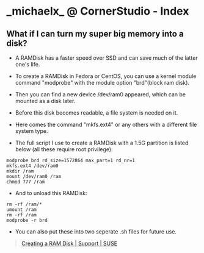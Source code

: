 <script language="javascript" type="text/javascript" src="/LanguageBar.js"></script>
<!-- # michaelx-corner -->
# \_michaelx\_ @ CornerStudio - Index

## What if I can turn my super big memory into a disk?
- A RAMDisk has a faster speed over SSD and can save much of the latter one's life.
- To create a RAMDisk in Fedora or CentOS, you can use a kernel module command "modprobe" with the module option "brd"(block ram disk). 
- Then you can find a new device /dev/ram0 appeared, which can be mounted as a disk later.
- Before this disk becomes readable, a file system is needed on it.
- Here comes the command "mkfs.ext4" or any others with a different file system type.

- The full script I use to create a RAMDisk with a 1.5G partition is listed below (all these require root privilege):
```
modprobe brd rd_size=1572864 max_part=1 rd_nr=1
mkfs.ext4 /dev/ram0
mkdir /ram
mount /dev/ram0 /ram
chmod 777 /ram
```

- And to unload this RAMDisk:
```
rm -rf /ram/*
umount /ram
rm -rf /ram
modprobe -r brd
```
- You can also put these into two seperate .sh files for future use.
>
> [Creating a RAM Disk \| Support \| SUSE]([https://www.suse.com/support/kb/doc/?id=7012396])
